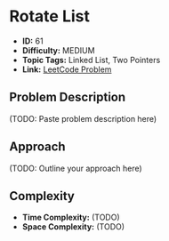 # Rotate List

- **ID:** 61
- **Difficulty:** MEDIUM
- **Topic Tags:** Linked List, Two Pointers
- **Link:** [LeetCode Problem](https://leetcode.com/problems/rotate-list/description/)

## Problem Description

(TODO: Paste problem description here)

## Approach

(TODO: Outline your approach here)

## Complexity

- **Time Complexity:** (TODO)
- **Space Complexity:** (TODO)
